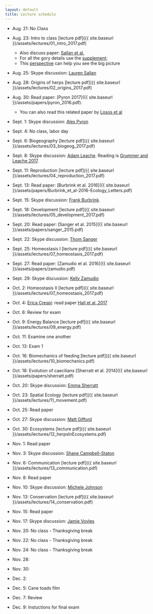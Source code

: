 ```yaml
---
layout: default
title: Lecture schedule
---
```


- Aug. 21: No Class
- Aug. 23: Intro to class [lecture pdf]({{ site.baseurl }}/assets/lectures/01_intro_2017.pdf)
    - Also discuss paper: [Sallan et al.]({{site.baseurl}}/assets/papers/sallan.pdf)
    - For all the gory details use the [supplement]({{site.baseurl}}/assets/papers/sallan_supp.pdf);
    - This [perspective]({{site.baseurl}}/assets/papers/sallan_perspective.pdf) can help you see the big picture
- Aug. 25: Skype discussion: [Lauren Sallan](http://www.laurensallan.com/)

- Aug. 28: Origins of herps [lecture pdf]({{ site.baseurl }}/assets/lectures/02_origins_2017.pdf)
- Aug. 30: Read paper: [Pyron 2017]({{ site.baseurl }}/assets/papers/pyron_2016.pdf).
    - You can also read this related paper by [Losos et al](http://lososlab.oeb.harvard.edu/files/lososlab/files/losos_et_al._who_speaks_with_forked_tongue._2012.pdf)
- Sept. 1: Skype discussion: [Alex Pyron](http://www.colubroid.org/)

- Sept. 4: No class, labor day
- Sept. 6: Biogeography [lecture pdf]({{ site.baseurl }}/assets/lectures/03_biogeog_2017.pdf)
- Sept. 8: Skype discussion: [Adam Leache](http://faculty.washington.edu/leache/wordpress/). Reading is [Grummer and Leache 2017]({{site.baseurl}}/assets/papers/grummer.pdf).

- Sept. 11: Reproduction [lecture pdf]({{ site.baseurl }}/assets/lectures/04_reproduction_2017.pdf)
- Sept. 13: Read paper: [Burbrink et al. 2016]({{ site.baseurl }}/assets/papers/Burbrink_et_al-2016-Ecology_Letters.pdf)
- Sept. 15: Skype discussion: [Frank Burbrink](http://www.amnh.org/our-research/staff-directory/frank-t.-burbrink/).

- Sept. 18: Development [lecture pdf]({{ site.baseurl }}/assets/lectures/05_development_2017.pdf)
- Sept. 20: Read paper: [Sanger et al. 2015]({{ site.baseurl }}/assets/papers/sanger_2015.pdf)
- Sept. 22: Skype discussion: [Thom Sanger](http://anolisevodevo.com/Sanger_Loyola_webpage/Home.html)

- Sept. 25: Homeostasis I [lecture pdf]({{ site.baseurl }}/assets/lectures/07_homeostasis_2017.pdf)
- Sept. 27: Read paper: [Zamudio et al. 2016]({{ site.baseurl }}/assets/papers/zamudio.pdf)
- Sept. 29: Skype discussion: [Kelly Zamudio](http://www.eeb.cornell.edu/zamudio/KZ_Home/Welcome/Welcome.html)

- Oct. 2: Homeostasis II [lecture pdf]({{ site.baseurl }}/assets/lectures/07_homeostasis_2017.pdf)
- Oct. 4: [Erica Crespi](https://labs.wsu.edu/crespi/): read paper [Hall et al. 2017](hall2017.pdf)
- Oct. 6: Review for exam

- Oct. 9: Energy Balance [lecture pdf]({{ site.baseurl }}/assets/lectures/09_energy.pdf)
- Oct. 11: Examine one another
- Oct. 13: Exam 1

- Oct. 16: Biomechanics of feeding [lecture pdf]({{ site.baseurl }}/assets/lectures/10_biomechanics.pdf)
- Oct. 18: Evolution of caecilians [Sherratt et al. 2014]({{ site.baseurl }}/assets/papers/sherratt.pdf)
- Oct. 20: Skype discussion: [Emma Sherratt](http://www.emmasherratt.com/)

- Oct. 23: Spatial Ecology [lecture pdf]({{ site.baseurl }}/assets/lectures/11_movement.pdf)
- Oct. 25: Read paper
- Oct. 27: Skype discussion: [Matt Gifford](http://giffordlab.weebly.com/)

- Oct. 30: Ecosystems [lecture pdf]({{ site.baseurl }}/assets/lectures/12_herpsInEcosystems.pdf)
- Nov. 1: Read paper
- Nov. 3: Skype discussion: [Shane Campbell-Staton](https://scholar.harvard.edu/shane.campbellstaton/home)

- Nov. 6: Communication [lecture pdf]({{ site.baseurl }}/assets/lectures/13_communication.pdf)
- Nov. 8: Read paper
- Nov. 10: Skype discussion: [Michele Johnson](https://inside.trinity.edu/directory/mjohnso9)

- Nov. 13: Conservation [lecture pdf]({{ site.baseurl }}/assets/lectures/14_conservation.pdf)
- Nov. 15: Read paper
- Nov. 17: Skype discussion: [Jamie Voyles](http://voyleslab.weebly.com/)

- Nov. 20: No class - Thanksgiving break
- Nov. 22: No class - Thanksgiving break
- Nov. 24: No class - Thanksgiving break

- Nov. 28:
- Nov. 30:
- Dec. 2:

- Dec. 5: Cane toads film
- Dec. 7: Review
- Dec. 9:  Instuctions for final exam
